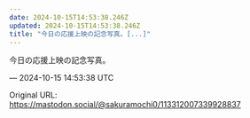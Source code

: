 ```yaml
---
date: 2024-10-15T14:53:38.246Z
updated: 2024-10-15T14:53:38.246Z
title: "今日の応援上映の記念写真。[...]"
---
```


<p>今日の応援上映の記念写真。</p>

&mdash; 2024-10-15 14:53:38 UTC

Original URL: https://mastodon.social/@sakuramochi0/113312007339928837
